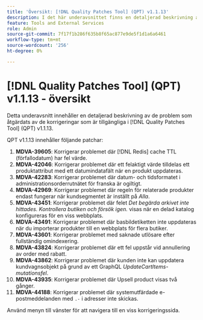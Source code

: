 ```yaml
---
title: 'Översikt: [!DNL Quality Patches Tool] (QPT) v1.1.13'
description: I det här underavsnittet finns en detaljerad beskrivning av de problem som åtgärdats av de korrigeringar som finns i  [!DNL Quality Patches Tool] (QPT) v1.1.13.
feature: Tools and External Services
role: Admin
source-git-commit: 7f17f1b286f635b8f65ac877e9de5f1d1a6a6461
workflow-type: tm+mt
source-wordcount: '256'
ht-degree: 0%

---
```


# [!DNL Quality Patches Tool] (QPT) v1.1.13 - översikt

Detta underavsnitt innehåller en detaljerad beskrivning av de problem som åtgärdats av de korrigeringar som är tillgängliga i [!DNL Quality Patches Tool] (QPT) v1.1.13.

QPT v1.1.13 innehåller följande patchar:

1. **MDVA-39605**: Korrigerar problemet där [!DNL Redis] cache TTL (förfallodatum) har fel värde.
1. **MDVA-42046**: Korrigerar problemet där ett felaktigt värde tilldelas ett produktattribut med ett datumindatafält när en produkt uppdateras.
1. **MDVA-42283**: Korrigerar problemet där datum- och tidsformatet i administrationsorderrutnätet för franska är ogiltigt.
1. **MDVA-42969**: Korrigerar problemet där regeln för relaterade produkter endast fungerar när kundsegmentet är inställt på *Alla*.
1. **MDVA-43451**: Korrigerar problemet där felet *Det begärda arkivet inte hittades. Kontrollera butiken och försök igen.* visas när en delad katalog konfigureras för en viss webbplats.
1. **MDVA-43491**: Korrigerar problemet där basbildetiketten inte uppdateras när du importerar produkter till en webbplats för flera butiker.
1. **MDVA-43601**: Korrigerar problemet med saknade utlösare efter fullständig omindexering.
1. **MDVA-43824**: Korrigerar problemet där ett fel uppstår vid annullering av order med rabatt.
1. **MDVA-43862**: Korrigerar problemet där kunden inte kan uppdatera kundvagnsobjekt på grund av ett GraphQL *UpdateCartItems-mutationsfel*.
1. **MDVA-43935**: Korrigerar problemet där Upsell product visas två gånger.
1. **MDVA-44188**: Korrigerar problemet där systemutfärdade e-postmeddelanden med `.-` i adresser inte skickas.

Använd menyn till vänster för att navigera till en viss korrigeringssida.
